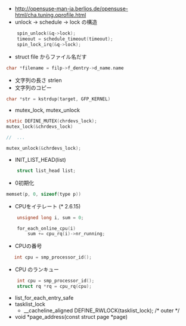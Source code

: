 * http://opensuse-man-ja.berlios.de/opensuse-html/cha.tuning.oprofile.html
 * unlock -> schedule -> lock の構造
```c
	spin_unlock(&q->lock);
	timeout = schedule_timeout(timeout);
	spin_lock_irq(&q->lock);
```

 * struct file からファイル名だす
```c
char *filename = filp->f_dentry->d_name.name
```

 * 文字列の長さ strlen
 * 文字列のコピー
``` c
char *str = kstrdup(target, GFP_KERNEL)
```

 * mutex_lock, mutex_unlock
```c
static DEFINE_MUTEX(chrdevs_lock);
mutex_lock(&chrdevs_lock)

//  ...

mutex_unlock(&chrdevs_lock);
```

 * INIT_LIST_HEAD(list)
```c
	struct list_head list;
```

 * 0初期化
```c
memset(p, 0, sizeof(type p))
```

 * CPUをイテレート (* 2.6.15)
```c
	unsigned long i, sum = 0;

 	for_each_online_cpu(i)
		sum += cpu_rq(i)->nr_running;
```        

 * CPUの番号
```c
   int cpu = smp_processor_id();
```
 * CPU のランキュー
``` c
    int cpu = smp_processor_id();
    struct rq *rq = cpu_rq(cpu);
```

 * list_for_each_entry_safe
 * tasklist_lock
   * __cacheline_aligned DEFINE_RWLOCK(tasklist_lock);  /* outer */
 * void *page_address(const struct page *page)
